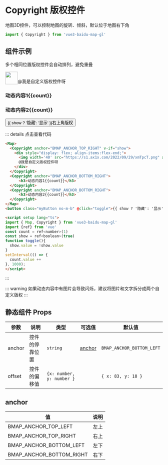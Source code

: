 # Copyright 版权控件
地图3D控件，可以控制地图的旋转、倾斜，默认位于地图右下角

```ts
import { Copyright } from 'vue3-baidu-map-gl'
```



## 组件示例
多个相同位置版权控件会自动排列，避免重叠

<div>
<Map
  height="400px"
>
  <Copyright anchor="BMAP_ANCHOR_TOP_RIGHT" v-if="show">
    <div style="display: flex; align-items:flex-end;">
      <img width='40' src="https://s1.ax1x.com/2022/09/29/xmTpcT.png" alt="">
      @我是自定义版权控件呀
    </div>
  </Copyright>
  <Copyright anchor="BMAP_ANCHOR_BOTTOM_RIGHT">
      <h3>动态内容1{{count}}</h3>
  </Copyright>
  <Copyright anchor="BMAP_ANCHOR_BOTTOM_RIGHT">
      <h3>动态内容2{{count}}</h3>
  </Copyright>
</Map>
<button class="myButton no-m-b" @click="toggle">{{ show ? '隐藏': '显示' }}右上角版权</button>  
</div>

<script setup lang="ts">
import {ref} from 'vue'
const count = ref<number>(1)
const show = ref<boolean>(true)
function toggle(){     
  show.value = !show.value
} 
if(typeof window !== 'undefined'){
  setInterval(() => {
    count.value ++ 
  }, 1000); 
}
</script>


::: details 点击查看代码
```html
<Map>
  <Copyright anchor="BMAP_ANCHOR_TOP_RIGHT" v-if="show">
    <div style="display: flex; align-items:flex-end;">
      <img width='40' src="https://s1.ax1x.com/2022/09/29/xmTpcT.png" alt="">
      @我是自定义版权控件呀
    </div>
  </Copyright>
  <Copyright anchor="BMAP_ANCHOR_BOTTOM_RIGHT">
      <h3>动态内容1{{count}}</h3>
  </Copyright>
  <Copyright anchor="BMAP_ANCHOR_BOTTOM_RIGHT">
      <h3>动态内容2{{count}}</h3>
  </Copyright>
</Map>
<button class="myButton no-m-b" @click="toggle">{{ show ? '隐藏': '显示' }}右上角版权</button>  

<script setup lang="ts">
import { Map, Copyright } from 'vue3-baidu-map-gl'
import {ref} from 'vue'
const count = ref<number>(1)
const show = ref<boolean>(true)
function toggle(){     
  show.value = !show.value
} 
setInterval(() => {
  count.value ++ 
}, 1000); 
</script>
```
:::

::: warning
如果动态内容中有图片会导致闪烁，建议将图片和文字拆分成两个自定义版权
:::

## 静态组件 Props
| 参数   | 说明           | 类型                      | 可选值            | 默认值                    |
| ------ | -------------- | ------------------------- | ----------------- | ------------------------- |
| anchor | 控件的停靠位置 | `string`                  | [anchor](#anchor) | `BMAP_ANCHOR_BOTTOM_LEFT` |
| offset | 控件的偏移值   | `{x: number, y: number }` |                   | `{ x: 83, y: 18 }`        |


## anchor
| 值                       | 说明 |
| ------------------------ | ---- |
| BMAP_ANCHOR_TOP_LEFT     | 左上 |
| BMAP_ANCHOR_TOP_RIGHT    | 右上 |
| BMAP_ANCHOR_BOTTOM_LEFT  | 左下 |
| BMAP_ANCHOR_BOTTOM_RIGHT | 右下 |

